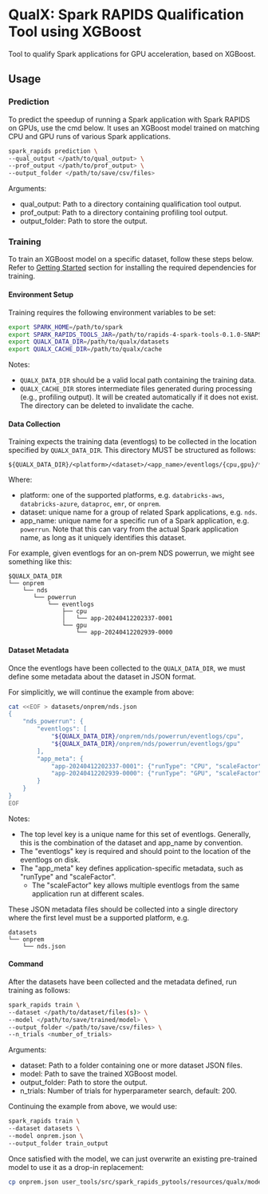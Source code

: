 # QualX: Spark RAPIDS Qualification Tool using XGBoost

Tool to qualify Spark applications for GPU acceleration, based on XGBoost.

## Usage

### Prediction

To predict the speedup of running a Spark application with Spark RAPIDS on GPUs, use the cmd below. It uses an XGBoost model trained on matching CPU and GPU runs of various Spark applications.

```bash
spark_rapids prediction \
--qual_output </path/to/qual_output> \
--prof_output </path/to/prof_output> \
--output_folder </path/to/save/csv/files>
```

Arguments:
- qual_output: Path to a directory containing qualification tool output.
- prof_output: Path to a directory containing profiling tool output.
- output_folder: Path to store the output.

### Training

To train an XGBoost model on a specific dataset, follow these steps below. Refer to [Getting Started](../README.md#getting-started) section for installing the required dependencies for training.

#### Environment Setup

Training requires the following environment variables to be set:
```bash
export SPARK_HOME=/path/to/spark
export SPARK_RAPIDS_TOOLS_JAR=/path/to/rapids-4-spark-tools-0.1.0-SNAPSHOT.jar
export QUALX_DATA_DIR=/path/to/qualx/datasets
export QUALX_CACHE_DIR=/path/to/qualx/cache
```

Notes:
- `QUALX_DATA_DIR` should be a valid local path containing the training data.
- `QUALX_CACHE_DIR` stores intermediate files generated during processing (e.g., profiling output). It will be created automatically if it does not exist.  The directory can be deleted to invalidate the cache.

#### Data Collection

Training expects the training data (eventlogs) to be collected in the location specified by `QUALX_DATA_DIR`.  This directory MUST be structured as follows:
```
${QUALX_DATA_DIR}/<platform>/<dataset>/<app_name>/eventlogs/{cpu,gpu}/*
```

Where:
- platform: one of the supported platforms, e.g. `databricks-aws`, `databricks-azure`, `dataproc`, `emr`, or `onprem`.
- dataset: unique name for a group of related Spark applications, e.g. `nds`.
- app_name: unique name for a specific run of a Spark application, e.g. `powerrun`.  Note that this can vary from the actual Spark application name, as long as it uniquely identifies this dataset.

For example, given eventlogs for an on-prem NDS powerrun, we might see something like this:
```
$QUALX_DATA_DIR
└── onprem
    └── nds
       └── powerrun
           └── eventlogs
               ├── cpu
               │   └── app-20240412202337-0001
               └── gpu
                   └── app-20240412202939-0000
```

#### Dataset Metadata

Once the eventlogs have been collected to the `QUALX_DATA_DIR`, we must define some metadata about the dataset in JSON format.

For simplicitly, we will continue the example from above:
```bash
cat <<EOF > datasets/onprem/nds.json
{
    "nds_powerrun": {
        "eventlogs": [
            "${QUALX_DATA_DIR}/onprem/nds/powerrun/eventlogs/cpu",
            "${QUALX_DATA_DIR}/onprem/nds/powerrun/eventlogs/gpu"
        ],
        "app_meta": {
            "app-20240412202337-0001": {"runType": "CPU", "scaleFactor": 1},
            "app-20240412202939-0000": {"runType": "GPU", "scaleFactor": 1},
        }
    }
}
EOF
```

Notes:
- The top level key is a unique name for this set of eventlogs.  Generally, this is the combination of the dataset and app_name by convention.
- The "eventlogs" key is required and should point to the location of the eventlogs on disk.
- The "app_meta" key defines application-specific metadata, such as "runType" and "scaleFactor".
  - The "scaleFactor" key allows multiple eventlogs from the same application run at different scales.

These JSON metadata files should be collected into a single directory where the first level must be a supported platform, e.g.
```
datasets
└── onprem
    └── nds.json
```

#### Command

After the datasets have been collected and the metadata defined, run training as follows:
```bash
spark_rapids train \
--dataset </path/to/dataset/files(s)> \
--model </path/to/save/trained/model> \
--output_folder </path/to/save/csv/files> \
--n_trials <number_of_trials>
```

Arguments:
- dataset: Path to a folder containing one or more dataset JSON files.
- model: Path to save the trained XGBoost model.
- output_folder: Path to store the output.
- n_trials: Number of trials for hyperparameter search, default: 200.

Continuing the example from above, we would use:
```bash
spark_rapids train \
--dataset datasets \
--model onprem.json \
--output_folder train_output
```

Once satisfied with the model, we can just overwrite an existing pre-trained model to use it as a drop-in replacement:
```bash
cp onprem.json user_tools/src/spark_rapids_pytools/resources/qualx/models/xgboost
```

